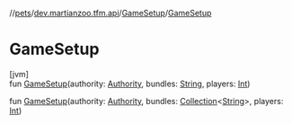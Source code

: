 //[pets](../../../index.md)/[dev.martianzoo.tfm.api](../index.md)/[GameSetup](index.md)/[GameSetup](-game-setup.md)

# GameSetup

[jvm]\
fun [GameSetup](-game-setup.md)(authority: [Authority](../-authority/index.md), bundles: [String](https://kotlinlang.org/api/latest/jvm/stdlib/kotlin/-string/index.html), players: [Int](https://kotlinlang.org/api/latest/jvm/stdlib/kotlin/-int/index.html))

fun [GameSetup](-game-setup.md)(authority: [Authority](../-authority/index.md), bundles: [Collection](https://kotlinlang.org/api/latest/jvm/stdlib/kotlin.collections/-collection/index.html)&lt;[String](https://kotlinlang.org/api/latest/jvm/stdlib/kotlin/-string/index.html)&gt;, players: [Int](https://kotlinlang.org/api/latest/jvm/stdlib/kotlin/-int/index.html))
